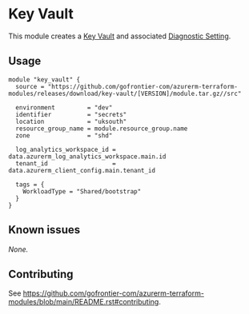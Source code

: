 # Key Vault

This module creates a [Key Vault](https://registry.terraform.io/providers/hashicorp/azurerm/latest/docs/resources/key_vault) and associated [Diagnostic Setting](https://registry.terraform.io/providers/hashicorp/azurerm/latest/docs/resources/monitor_diagnostic_setting).

## Usage

```hcl
module "key_vault" {
  source = "https://github.com/gofrontier-com/azurerm-terraform-modules/releases/download/key-vault/[VERSION]/module.tar.gz//src"

  environment         = "dev"
  identifier          = "secrets"
  location            = "uksouth"
  resource_group_name = module.resource_group.name
  zone                = "shd"

  log_analytics_workspace_id = data.azurerm_log_analytics_workspace.main.id
  tenant_id                  = data.azurerm_client_config.main.tenant_id

  tags = {
    WorkloadType = "Shared/bootstrap"
  }
}
```

## Known issues

_None._

## Contributing

See <https://github.com/gofrontier-com/azurerm-terraform-modules/blob/main/README.rst#contributing>.
